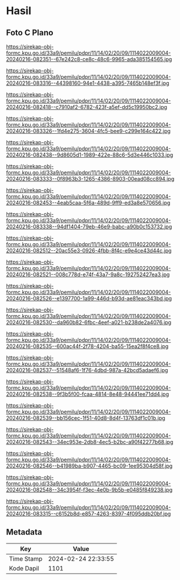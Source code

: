 # Hasil

## Foto C Plano

https://sirekap-obj-formc.kpu.go.id/33a9/pemilu/pdpr/11/14/02/20/09/1114022009004-20240216-082351--67e242c8-ce8c-48c6-9965-ada385154565.jpg

https://sirekap-obj-formc.kpu.go.id/33a9/pemilu/pdpr/11/14/02/20/09/1114022009004-20240216-083316--44398160-94e1-4438-a395-7465b148ef3f.jpg

https://sirekap-obj-formc.kpu.go.id/33a9/pemilu/pdpr/11/14/02/20/09/1114022009004-20240216-082418--c7910af2-6782-423f-a5ef-dd5c19950bc2.jpg

https://sirekap-obj-formc.kpu.go.id/33a9/pemilu/pdpr/11/14/02/20/09/1114022009004-20240216-083326--1fd4e275-3604-4fc5-bee9-c299e164c422.jpg

https://sirekap-obj-formc.kpu.go.id/33a9/pemilu/pdpr/11/14/02/20/09/1114022009004-20240216-082438--9d8605d1-1989-422e-88c6-5d3e446c1033.jpg

https://sirekap-obj-formc.kpu.go.id/33a9/pemilu/pdpr/11/14/02/20/09/1114022009004-20240216-083333--0f8963b3-1265-4386-8903-00ead08cc894.jpg

https://sirekap-obj-formc.kpu.go.id/33a9/pemilu/pdpr/11/14/02/20/09/1114022009004-20240216-082453--4eab5caa-5f6a-489d-9ff9-ed3a8e570656.jpg

https://sirekap-obj-formc.kpu.go.id/33a9/pemilu/pdpr/11/14/02/20/09/1114022009004-20240216-083338--94df1404-79eb-46e9-babc-a90b0c153732.jpg

https://sirekap-obj-formc.kpu.go.id/33a9/pemilu/pdpr/11/14/02/20/09/1114022009004-20240216-082512--20ac55e3-0926-4fbb-8f4c-e9e4ce43d44c.jpg

https://sirekap-obj-formc.kpu.go.id/33a9/pemilu/pdpr/11/14/02/20/09/1114022009004-20240216-082521--008c778d-e74f-43a7-9a8c-192752427ea3.jpg

https://sirekap-obj-formc.kpu.go.id/33a9/pemilu/pdpr/11/14/02/20/09/1114022009004-20240216-082526--e1397700-1a99-446d-b93d-ae81eac343bd.jpg

https://sirekap-obj-formc.kpu.go.id/33a9/pemilu/pdpr/11/14/02/20/09/1114022009004-20240216-082530--da960b82-6fbc-4eef-a021-b238de2a4076.jpg

https://sirekap-obj-formc.kpu.go.id/33a9/pemilu/pdpr/11/14/02/20/09/1114022009004-20240216-082535--600ac44f-2f78-4204-ba55-15ea2f8f4ce8.jpg

https://sirekap-obj-formc.kpu.go.id/33a9/pemilu/pdpr/11/14/02/20/09/1114022009004-20240216-082537--51548af6-1f76-4dbd-987a-42bcd5adaef6.jpg

https://sirekap-obj-formc.kpu.go.id/33a9/pemilu/pdpr/11/14/02/20/09/1114022009004-20240216-082538--9f3b5f00-fcaa-4814-8e48-94441ee71dd4.jpg

https://sirekap-obj-formc.kpu.go.id/33a9/pemilu/pdpr/11/14/02/20/09/1114022009004-20240216-082539--bb156cec-1f51-40d8-8d4f-13763df1c01b.jpg

https://sirekap-obj-formc.kpu.go.id/33a9/pemilu/pdpr/11/14/02/20/09/1114022009004-20240216-082543--34ec953e-2db8-4ec5-b2bc-a90f42277b68.jpg

https://sirekap-obj-formc.kpu.go.id/33a9/pemilu/pdpr/11/14/02/20/09/1114022009004-20240216-082546--b41989ba-b907-4465-bc09-1ee95304d58f.jpg

https://sirekap-obj-formc.kpu.go.id/33a9/pemilu/pdpr/11/14/02/20/09/1114022009004-20240216-082548--34c3954f-f3ec-4e0b-9b5b-e0485f849238.jpg

https://sirekap-obj-formc.kpu.go.id/33a9/pemilu/pdpr/11/14/02/20/09/1114022009004-20240216-083315--c6152b8d-e857-4263-8397-4f095ddb20bf.jpg


## Metadata

| Key        | Value               |
| ---------- | ------------------- |
| Time Stamp | 2024-02-24 22:33:55 |
| Kode Dapil | 1101                |



